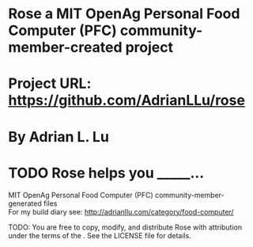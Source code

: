 # Rose a MIT OpenAg Personal Food Computer (PFC) community-member-created project
# Project URL: https://github.com/AdrianLLu/rose
# By Adrian L. Lu
# TODO Rose helps you _____…
MIT OpenAg Personal Food Computer (PFC) community-member-generated files <br>
For my build diary see: http://adrianllu.com/category/food-computer/

TODO: You are free to copy, modify, and distribute Rose with attribution under the terms of the <license>. See the LICENSE file for details.
